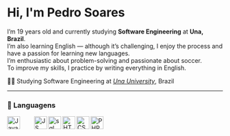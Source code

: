 # Hi, I'm Pedro Soares

I’m 19 years old and currently studying **Software Engineering** at **Una, Brazil**.  
I’m also learning English — although it’s challenging, I enjoy the process and have a passion for learning new languages.  
I’m enthusiastic about problem-solving and passionate about soccer.  
To improve my skills, I practice by writing everything in English.  

👨‍🎓 Studying Software Engineering at [*Una University*](https://www.una.br), Brazil


---
### 🤖 Languagens 
<img
  align="left"
  alt="Java"
  title="Java"
  width="30px"
  style="padding-right:30px"
  src="https://cdn.jsdelivr.net/gh/devicons/devicon@latest/icons/java/java-original.svg"
  />
 <img 
  align="left"
  alt="JS"
  title="JavaS"
  width="30px"
   src="https://cdn.jsdelivr.net/gh/devicons/devicon@latest/icons/javascript/javascript-original.svg"
  />
 <img 
  align="left"
  alt="sql"
  title="Sql"
  width="30px"
   src="https://cdn.jsdelivr.net/gh/devicons/devicon@latest/icons/mysql/mysql-original.svg"
   />
  <img
  align="left"
  alt="HTML"
  title="HTML"
  width="30px"
    src="https://cdn.jsdelivr.net/gh/devicons/devicon@latest/icons/html5/html5-original.svg"
    />
  <img
  align="left"
  alt="CSS"
  title="CSS"
  width="30px"
  src="https://cdn.jsdelivr.net/gh/devicons/devicon@latest/icons/css3/css3-original.svg"
    />
    <img
      align="left"
      alt="PHP"
      title="PHP"
      width="30px"
      src="https://cdn.jsdelivr.net/gh/devicons/devicon@latest/icons/php/php-original.svg"
      />

          
          





